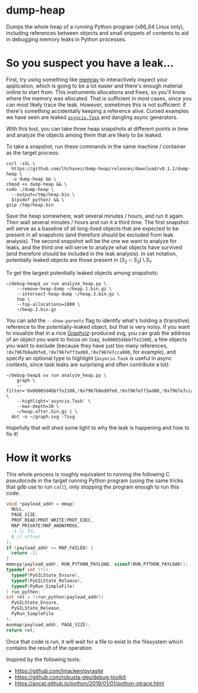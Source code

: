 dump-heap
=========

Dumps the whole heap of a running Python program (x86_64 Linux only), including
references between objects and small snippets of contents to aid in debugging
memory leaks in Python processes.

So you suspect you have a leak...
=================================

First, try using something like [memray](https://bloomberg.github.io/memray/)
to interactively inspect your application, which is going to be a lot easier
and there's enough material online to start from. This instruments allocations
and frees, so you'll know where the memory was allocated. That is sufficient in
most cases, since you can most likely trace the leak. _However_, sometimes this
is not sufficient: if there's something accidentally keeping a reference alive.
Cursed examples we have seen are leaked
[`asyncio.Task`](https://docs.python.org/3/library/asyncio-task.html#asyncio.Task)
and dangling async generators.

With this tool, you can take three heap snapshots at different points in time
and analyze the objects among them that are likely to be leaked.

To take a snapshot, run these commands in the same machine / container as the
target process:

```shell
curl -sSL \
  https://github.com/lhchavez/dump-heap/releases/download/v0.1.2/dump-heap \
  -o dump-heap && \
chmod +x dump-heap && \
sudo ./dump-heap \
  --output=/tmp/heap.bin \
  $(pidof python) && \
gzip /tmp/heap.bin
```

Save the heap somewhere, wait several minutes / hours, and run it again. Then
wait several minutes / hours and run it a third time. The first snapshot will
serve as a baseline of all long-lived objects that are expected to be present
in all snapshots (and therefore should be excluded from leak analysis). The
second snapshot will be the one we want to analyze for leaks, and the third one
will serve to analyze what objects have survived (and therefore should be
included in the leak analysis). In set notation, potentially leaked objects are
those present in $`(S_2 \cap S_3) \setminus S_1`$.

To get the largest potentially leaked objects among snapshots:

```shell
~/debug-heap$ uv run analyze_heap.py \
    --remove-heap-dump ~/heap.1.bin.gz \
    --intersect-heap-dump ~/heap.3.bin.gz \
    top \
    --top-allocations=1000 \
    ~/heap.2.bin.gz
```

You can add the `--show-parents` flag to identify what's holding a (transitive)
reference to the potentially-leaked object, but that is very noisy. If you want
to visualize that in a nice [Graphviz](https://graphviz.org/)-produced svg, you
can grab the address of an object you want to focus on (say,
`0x00005d4bbffe2100`), a few objects you want to exclude (because they have
just too many references, `!0x7967b8ed0fe0,!0x7967eff3ad80,!0x7967e7cca000`,
for example), and specify an optional type to highlight (`asyncio.Task` is
useful in async contexts, since task leaks are surprising and often contribute
a lot):

```shell
~/debug-heap$ uv run analyze_heap.py \
    graph \
    --filter='0x00005d4bbffe2100,!0x7967b8ed0fe0,!0x7967eff3ad80,!0x7967e7cca000' \
    --highlight='asyncio.Task' \
    --max-depth=30 \
    ~/heap.after.bin.gz | \
  dot -o ~/graph.svg -Tsvg
```

Hopefully that will shed some light to why the leak is happening and how to fix
it!

How it works
============

This whole process is roughly equivalent to running the following C pseudocode
in the target running Python program (using the same tricks that gdb use to run
`call`), only stopping the program enough to run this code:

```c
void *payload_addr = mmap(
  NULL,
  PAGE_SIZE,
  PROT_READ|PROT_WRITE|PROT_EXEC,
  MAP_PRIVATE|MAP_ANONYMOUS,
  -1 // fd,
  0 // offset
);
if (payload_addr == MAP_FAILED) {
  return -1;
}
memcpy(payload_addr, RUN_PYTHON_PAYLOAD, sizeof(RUN_PYTHON_PAYLOAD));
typedef int (*)(
  typeof(PyGILState_Ensure),
  typeof(PyGILState_Release),
  typeof(PyRun_SimpleFile)
) run_python;
int ret = ((run_python)payload_addr)(
  PyGILState_Ensure,
  PyGILState_Release,
  PyRun_SimpleFile
);
munmap(payload_addr, PAGE_SIZE);
return ret;
```

Once that code is run, it will wait for a file to exist in the filesystem which
contains the result of the operation.

Inspired by the following tools:

* https://github.com/lmacken/pyrasite
* https://github.com/robusta-dev/debug-toolkit
* https://ancat.github.io/python/2019/01/01/python-ptrace.html
